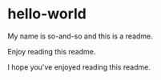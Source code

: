 # hello-world

My name is so-and-so and this is a readme.

Enjoy reading this readme.

I hope you've enjoyed reading this readme.
